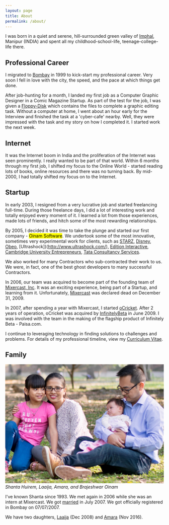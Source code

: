 ```yaml
---
layout: page
title: About
permalink: /about/
---
```


I was born in a quiet and serene, hill-surrounded green valley of [Imphal](https://en.wikipedia.org/wiki/Imphal), Manipur (INDIA) and spent all my childhood-school-life, teenage-college-life there.

## Professional Career

I migrated to [Bombay](https://en.wikipedia.org/wiki/Bombay) in 1999 to kick-start my professional career. Very soon I fell in love with the city, the speed, and the pace at which things get done.

After job-hunting for a month, I landed my first job as a Computer Graphic Designer in a Comic Magazine Startup. As part of the test for the job, I was given a [Floppy-Disk](https://en.wikipedia.org/wiki/Floppy_disk) which contains the files to complete a graphic editing task. Without a computer at home, I went about an hour early for the Interview and finished the task at a 'cyber-cafe' nearby. Well, they were impressed with the task and my story on how I completed it. I started work the next week.

## Internet

It was the Internet boom in India and the proliferation of the Internet was seen prominently. I really wanted to be part of that world. Within 6 months through my first job, I shifted my focus to the Online World - started reading lots of books, online resources and there was no turning back. By mid-2000, I had totally shifted my focus on to the Internet.

## Startup

In early 2003, I resigned from a very lucrative job and started freelancing full-time. During those freelance days, I did a lot of interesting work and totally enjoyed every moment of it. I learned a lot from those experiences, made lots of friends, and hitch some of the most rewarding relationships.

By 2005, I decided it was time to take the plunge and started our first company - <mark>Oinam Software</mark>. We undertook some of the most innovative, sometimes very experimental work for clients, such as
[STARZ](http://www.starz.com/),
[Disney](http://disney.com/),
[Obeo](http://obeo.com/),
[Ultrashock])(http://www.ultrashock.com/),
[Edition Interactive](http://www.editioninteractive.co.uk/),
[Cambridge University Entrepreneurs](http://www.cue.org.uk/),
[Tata Consultancy Services](https://www.tcs.com).

We also worked for many Contractors who sub-contracted their work to us. We were, in fact, one of the best ghost developers to many successful Contractors.

In 2006, our team was acquired to become part of the founding team of [Mixercast, Inc](https://www.linkedin.com/company/167518). It was an exciting experience, being part of a Startup, and learning from it. Unfortunately, [Mixercast](http://www.crunchbase.com/company/mixercast) was declared dead on December 31, 2009.

In 2007, after spending a year with Mixercast, I started [oCricket](https://ocricket.com/). After 2 years of operation, oCricket was acquired by [InfinitelyBeta](https://infinitelybeta.com/) in June 2009. I was involved with the team in the making of the flagship product of Infinitely Beta - Paisa.com.

I continue to leveraging technology in finding solutions to challenges and problems. For details of my professional timeline, view my [Curriculum Vitae](https://cv.brajeshwar.com).

## Family

[![Oinam Family (2017)](/assets/2007/02/oinam-2017.jpg)](https://oinam.photo)
_Shanta Huirem, Laaija, Amara, and Brajeshwar Oinam_

I've known Shanta since 1993. We met again in 2006 while she was an intern at Mixercast. We got [married](/2007/brajeshwar-and-shanta-got-married-on-07-07-07/) in July 2007. We got officially registered in Bombay on 07/07/2007.

We have two daughters, [Laaija](https://laaija.com/) (Dec 2008) and [Amara](https://amara.site/) (Nov 2016).